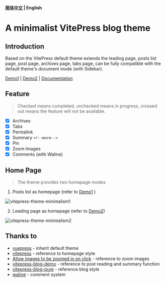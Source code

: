 **[简体中文](/README.md) | English**

# A minimalist VitePress blog theme

## Introduction

Based on the VitePress default theme extends the leading page, posts list page, post page, archives page, tabs page, can be fully compatible with the default theme's document mode (with Sidebar).

[Demo1](https://zhichao.org) | [Demo2](https://vitepress.tsx.us.kg) | [Documentation](https://zhichao.org/posts/minimalism.html#vitepress-theme-minimalism-documentation)

## Feature 

> Checked means completed, unchecked means in progress, crossed out means the feature will not be available.

- [x] Archives
- [x] Tabs
- [x] Permalink
- [x] Summary `<!--more-->`
- [x] Pin
- [x] Zoom Images
- [x] Comments (with Waline)

## Home Page

> The theme provides two homepage modes

1. Posts list as homepage (refer to [Demo1](https://zhichao.org) )

![vitepress-theme-minimalism1](https://minio.zhichao.org/images/vitepress-theme-minimalism1.webp)

2. Leading page as homepage (refer to [Demo2](https://vitepress.tsx.us.kg))

![vitepress-theme-minimalism2](https://minio.zhichao.org/images/vitepress-theme-minimalism2.webp)

## Thanks to

- [vuepress](https://github.com/vuejs/vitepress) - inherit default theme
- [vitepress](https://github.com/vuejs/vuepress) - reference to homepage style
- [Allow images to be zoomed in on click](https://github.com/vuejs/vitepress/issues/854) - reference to zoom images
- [vitepress-blog-demo](https://github.com/brc-dd/vitepress-blog-demo) - reference to post reading and summary function
- [vitepress-blog-pure](https://github.com/airene/vitepress-blog-pure) - reference blog style
- [waline](https://github.com/walinejs/waline) - comment system